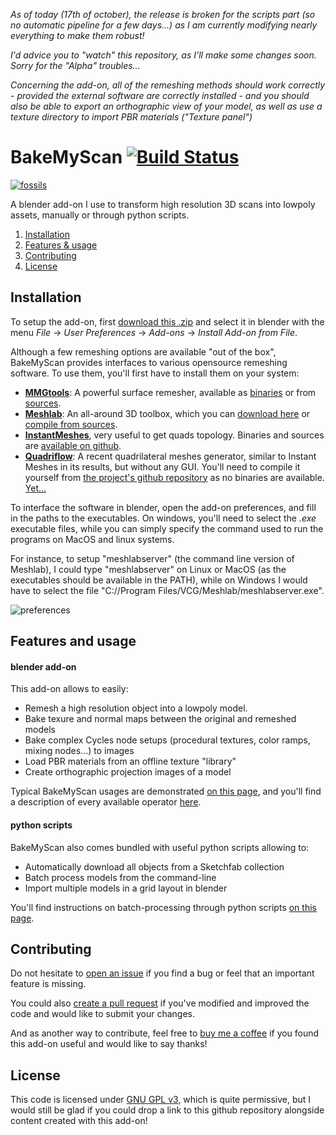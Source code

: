*As of today (17th of october), the release is broken for the scripts part (so no automatic pipeline for a few days...) as I am currently modifying nearly everything to make them robust!*

*I'd advice you to "watch" this repository, as I'll make some changes soon. Sorry for the "Alpha" troubles...*

*Concerning the add-on, all of the remeshing methods should work correctly - provided the external software are correctly installed - and you should also be able to export an orthographic view of your model, as well as use a texture directory to import PBR materials ("Texture panel")*

# BakeMyScan [![Build Status](https://travis-ci.org/norgeotloic/BakeMyScan.svg?branch=master)](https://travis-ci.org/norgeotloic/BakeMyScan)

[![fossils](https://user-images.githubusercontent.com/37718992/46110731-e6948f00-c1e4-11e8-9e2a-ffcacb201f69.jpg)](https://skfb.ly/6yUtB)

A blender add-on I use to transform high resolution 3D scans into lowpoly assets, manually or through python scripts.

1. [Installation](#installation)
2. [Features & usage](#features-and-usage)
3. [Contributing](#contributing)
4. [License](#license)

## Installation

To setup the add-on, first [download this .zip](https://github.com/norgeotloic/BakeMyScan/releases/download/0.2/BakeMyScan.zip) and select it in blender with the menu *File* -> *User Preferences* -> *Add-ons* -> *Install Add-on from File*.

Although a few remeshing options are available "out of the box", BakeMyScan provides interfaces to various opensource remeshing software. To use them, you'll first have to install them on your system:
* **[MMGtools](https://www.mmgtools.org/)**: A powerful surface remesher, available as [binaries](http://www.mmgtools.org/mmg-remesher-downloads) or from [sources](https://github.com/MmgTools/mmg).
* **[Meshlab](http://www.meshlab.net/)**: An all-around 3D toolbox, which you can [download here]([there](http://www.meshlab.net/#download)) or [compile from sources](https://github.com/cnr-isti-vclab/meshlab).
* **[InstantMeshes](http://igl.ethz.ch/projects/instant-meshes/)**, very useful to get quads topology. Binaries and sources are [available on github](https://github.com/wjakob/instant-meshes).
* **[Quadriflow](http://stanford.edu/~jingweih/papers/quadriflow/)**: A recent quadrilateral meshes generator, similar to Instant Meshes in its results, but without any GUI. You'll need to compile it yourself from [the project's github repository](https://github.com/hjwdzh/QuadriFlow) as no binaries are available. [Yet...](https://github.com/hjwdzh/QuadriFlow/issues/22)

To interface the software in blender, open the add-on preferences, and fill in the paths to the executables. On windows, you'll need to select the *.exe* executable files, while you can simply specify the command used to run the programs on MacOS and linux systems.

For instance, to setup "meshlabserver" (the command line version of Meshlab), I could type "meshlabserver" on Linux or MacOS (as the executables should be available in the PATH), while on Windows I would have to select the file "C://Program Files/VCG/Meshlab/meshlabserver.exe".

![preferences](https://user-images.githubusercontent.com/37718992/47116936-538aca00-d263-11e8-8d7a-e428bc8b9c2d.png)

## Features and usage

#### blender add-on

This add-on allows to easily:

* Remesh a high resolution object into a lowpoly model.
* Bake texure and normal maps between the original and remeshed models
* Bake complex Cycles node setups (procedural textures, color ramps, mixing nodes...) to images
* Load PBR materials from an offline texture "library"
* Create orthographic projection images of a model

Typical BakeMyScan usages are demonstrated [on this page](docs/workflows.md), and you'll find a description of every available operator [here](docs/operators.md).

#### python scripts

BakeMyScan also comes bundled with useful python scripts allowing to:
* Automatically download all objects from a Sketchfab collection
* Batch process models from the command-line
* Import multiple models in a grid layout in blender

You'll find instructions on batch-processing through python scripts [on this page](docs/scripts.md).

## Contributing

Do not hesitate to [open an issue](https://github.com/norgeotloic/BakeMyScan/issues) if you find a bug or feel that an important feature is missing.

You could also [create a pull request](https://github.com/norgeotloic/BakeMyScan/pulls) if you've modified and improved the code and would like to submit your changes.

And as another way to contribute, feel free to [buy me a coffee](https://www.buymeacoffee.com/JrxfoZRVy) if you found this add-on useful and would like to say thanks!

## License

This code is licensed under [GNU GPL v3](LICENSE.md), which is quite permissive, but I would still be glad if you could drop a link to this github repository alongside content created with this add-on!
